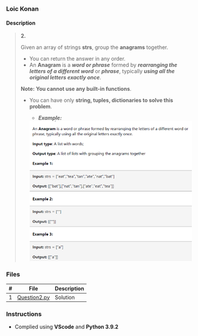 
### Loic Konan

#### Description
>
>
> **2.**
>
> Given an array of strings **strs**, group the **anagrams** together.
>
> - You can return the answer in any order.
> - An **Anagram** is a **_word or phrase_** formed by **_rearranging the letters of a different word_** or
> **_phrase_**, typically **_using all the original letters exactly once_**.
>
> **Note:** **You cannot use any built-in functions**.
>
> - You can have only **string, tuples, dictionaries to solve this problem**.
>   - **_Example:_**
>
>   <img src = "pic.png">
>
>
>
### Files

|   #   | File                         | Description |
| :---: | ---------------------------- | ----------- |
|   1   | [Question2.py](Question2.py) | Solution    |

### Instructions

- Complied using **VScode** and **Python 3.9.2**

